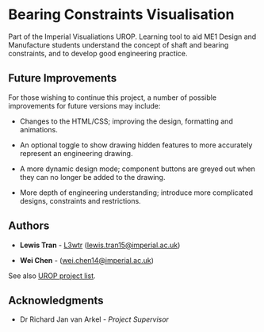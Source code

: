 # Bearing Constraints Visualisation

Part of the Imperial Visualiations UROP. Learning tool to aid ME1 Design and Manufacture students understand the concept of shaft and bearing constraints, and to develop good engineering practice.

## Future Improvements

For those wishing to continue this project, a number of possible improvements for future versions may include:

* Changes to the HTML/CSS; improving the design, formatting and animations.

* An optional toggle to show drawing hidden features to more accurately represent an engineering drawing.

* A more dynamic design mode; component buttons are greyed out when they can no longer be added to the drawing.

* More depth of engineering understanding; introduce more complicated designs, constraints and restrictions.

## Authors

* **Lewis Tran** - [L3wtr](https://github.com/L3wtr) (lewis.tran15@imperial.ac.uk)

* **Wei Chen** - (wei.chen14@imperial.ac.uk)

See also [UROP project list](https://github.com/Imperial-visualizations).

## Acknowledgments

* Dr Richard Jan van Arkel - *Project Supervisor*
